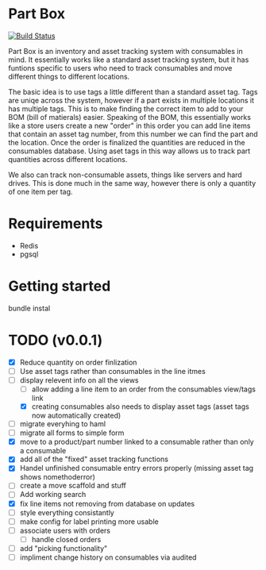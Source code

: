 # Part Box

[![Build Status](https://travis-ci.org/WPR-Engineering/part-box.svg?branch=master)](https://travis-ci.org/WPR-Engineering/part-box)

Part Box is an inventory and asset tracking system with consumables in mind. It essentially works like a standard asset tracking system, but it has funtions specific to
users who need to track consumables and move different things to different locations.

The basic idea is to use tags a little different than a standard asset tag. Tags are uniqe across the system, however if a part exists in multiple locations
it has multiple tags. This is to make finding the correct item to add to your BOM (bill of matierals) easier. Speaking of the BOM, this essentially works like a store
users create a new "order" in this order you can add line items that contain an asset tag number, from this number we can find the part and the location. Once the order is finalized the quantities are reduced in the consumables database. Using aset tags in this way allows us to track part quantities across different locations.

We also can track non-consumable assets, things like servers and hard drives. This is done much in the same way, however there is only a quantity of one item per tag.

# Requirements

- Redis
- pgsql


# Getting started
bundle instal

# TODO (v0.0.1)

- [x] Reduce quantity on order finlization
- [ ] Use asset tags rather than consumables in the line itmes
- [ ] display relevent info on all the views
  - [ ] allow adding a line item to an order from the consumables view/tags link
  - [x] creating consumables also needs to display asset tags (asset tags now automatically created)
- [ ] migrate everyhing to haml
- [ ] migrate all forms to simple form
- [x] move to a product/part number linked to a consumable rather than only a consumable
- [x] add all of the "fixed" asset tracking functions
- [x] Handel unfinished consumable entry errors properly (missing asset tag shows nomethoderror)
- [ ] create a move scaffold and stuff
- [ ] Add working search
- [x] fix line items not removing from database on updates
- [ ] style everything consistantly
- [ ] make config for label printing more usable
- [ ] associate users with orders
  - [ ] handle closed orders
- [ ] add "picking functionality"
- [ ] impliment change history on consumables via audited
